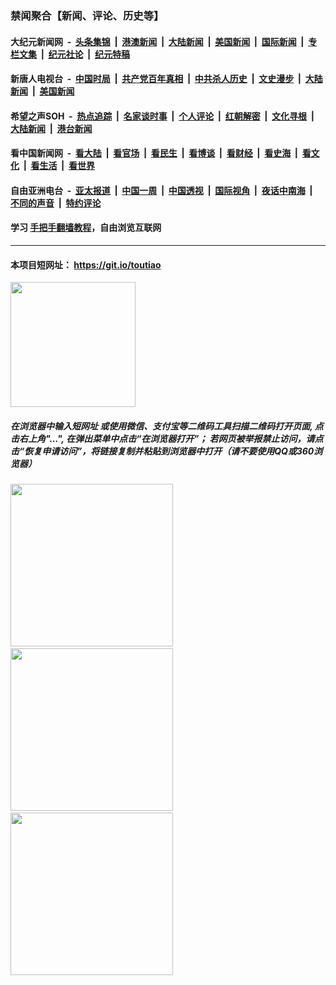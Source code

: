 ### 禁闻聚合【新闻、评论、历史等】

#### 大纪元新闻网 &nbsp;-&nbsp; [头条集锦](indexes/E头条集锦.md?t=02091633) &nbsp;|&nbsp; [港澳新闻](indexes/E港澳新闻.md?t=02091633)  &nbsp;|&nbsp; [大陆新闻](indexes/E大陆新闻.md?t=02091633) &nbsp;|&nbsp; [美国新闻](indexes/E美国新闻.md?t=02091633) &nbsp;|&nbsp; [国际新闻](indexes/E国际新闻.md?t=02091633) &nbsp;|&nbsp; [专栏文集](indexes/E专栏文集.md?t=02091633) &nbsp;|&nbsp; [纪元社论](indexes/E纪元社论.md?t=02091633) &nbsp;|&nbsp; [纪元特稿](indexes/E纪元特稿.md?t=02091633) 

#### 新唐人电视台 &nbsp;-&nbsp; [中国时局](indexes/N中国时局.md?t=02091633) &nbsp;|&nbsp; [共产党百年真相](indexes/N共产党百年真相.md?t=02091633) &nbsp;|&nbsp; [中共杀人历史](indexes/N中共杀人历史.md?t=02091633) &nbsp;|&nbsp; [文史漫步](indexes/N文史漫步.md?t=02091633) &nbsp;|&nbsp; [大陆新闻](indexes/N大陆新闻.md?t=02091633) &nbsp;|&nbsp; [美国新闻](indexes/N美国新闻.md?t=02091633)

#### 希望之声SOH &nbsp;-&nbsp; [热点追踪](indexes/H热点追踪.md?t=02091633) &nbsp;|&nbsp; [名家谈时事](indexes/H名家谈时事.md?t=02091633) &nbsp;|&nbsp; [个人评论](indexes/H个人评论.md?t=02091633)  &nbsp;|&nbsp; [红朝解密](indexes/H红朝解密.md?t=02091633) &nbsp;|&nbsp; [文化寻根](indexes/H文化寻根.md?t=02091633) &nbsp;|&nbsp; [大陆新闻](indexes/H大陆新闻.md?t=02091633) &nbsp;|&nbsp; [港台新闻](indexes/H港台新闻.md?t=02091633)

#### 看中国新闻网 &nbsp;-&nbsp; [看大陆](indexes/S看大陆.md?t=02091633) &nbsp;|&nbsp; [看官场](indexes/S看官场.md?t=02091633) &nbsp;|&nbsp; [看民生](indexes/S看民生.md?t=02091633)  &nbsp;|&nbsp; [看博谈](indexes/S看博谈.md?t=02091633) &nbsp;|&nbsp; [看财经](indexes/S看财经.md?t=02091633) &nbsp;|&nbsp; [看史海](indexes/S看史海.md?t=02091633) &nbsp;|&nbsp; [看文化](indexes/S看文化.md?t=02091633) &nbsp;|&nbsp; [看生活](indexes/S看生活.md?t=02091633) &nbsp;|&nbsp; [看世界](indexes/S看世界.md?t=02091633)

#### 自由亚洲电台 &nbsp;-&nbsp; [亚太报道](indexes/R亚太报道.md?t=02091633) &nbsp;|&nbsp; [中国一周](indexes/R中国一周.md?t=02091633) &nbsp;|&nbsp; [中国透视](indexes/R中国透视.md?t=02091633)  &nbsp;|&nbsp; [国际视角](indexes/R国际视角.md?t=02091633) &nbsp;|&nbsp; [夜话中南海](indexes/R夜话中南海.md?t=02091633) &nbsp;|&nbsp; [不同的声音](indexes/R不同的声音.md?t=02091633) &nbsp;|&nbsp; [特约评论](indexes/R特约评论.md?t=02091633)

#### 学习 [手把手翻墙教程](https://github.com/gfw-breaker/guides/wiki)，自由浏览互联网

----

#### 本项目短网址： https://git.io/toutiao
<img src="https://raw.githubusercontent.com/gfw-breaker/banned-news/master/scripts/img/qr.png" width="200px"/>  

##### 在浏览器中输入短网址 或使用微信、支付宝等二维码工具扫描二维码打开页面, 点击右上角"...", 在弹出菜单中点击“在浏览器打开”； 若网页被举报禁止访问，请点击“恢复申请访问”，将链接复制并粘贴到浏览器中打开（请不要使用QQ或360浏览器）

<img src="https://raw.githubusercontent.com/gfw-breaker/banned-news/master/scripts/img/1.png" width="260px"/> &nbsp; <img src="https://raw.githubusercontent.com/gfw-breaker/banned-news/master/scripts/img/2.png" width="260px"/> &nbsp; <img src="https://raw.githubusercontent.com/gfw-breaker/banned-news/master/scripts/img/3.png" width="260px"/>
